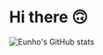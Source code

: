 # Hi there 🙃
![Eunho's GitHub stats](https://github-readme-stats.vercel.app/api?username=Lcheck&theme=dark&show_icons=true)
